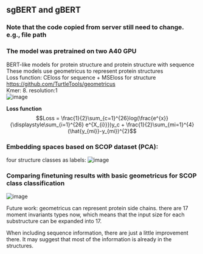 ## sgBERT and gBERT
### Note that the code copied from server still need to change. e.g., file path  
### The model was pretrained on two A40 GPU

BERT-like models for protein structure and protein structure with sequence  
These models use geometricus to represent protein structures  
Loss function: CEloss for sequence + MSEloss for structure
https://github.com/TurtleTools/geometricus  
Kmer: 8. resolution:1   
![image](https://github.com/ChunZhuo/sgBERT/assets/118121876/340948d5-99e2-46c8-b8ad-1e48ca5f2290)

**Loss function**
$$Loss = \frac{1}{2}\sum_{c=1}^{26}log(\frac{e^{x}}{\displaystyle\sum_{i=1}^{26} e^{X_{i}}})y_c + \frac{1}{2}\sum_{mi=1}^{4}(\hat{y_{mi}}-y_{mi})^{2}$$

### Embedding spaces based on SCOP dataset (PCA):  
four structure classes as labels:
![image](https://github.com/ChunZhuo/sgBERT/assets/118121876/f9db7988-6bb0-4fce-a2bc-ab1ac4590a03)

### Comparing finetuning results with basic geometricus for SCOP class classification
![image](https://github.com/ChunZhuo/sgBERT/assets/118121876/76745bce-f9a9-4466-b1e4-c6ec5eb8631c)

Future work:
geometricus can represent protein side chains. there are 17 moment invariants types now, 
which means that the input size for each substructure can be expanded into 17.

When including sequence information, there are just a little improvement there. It may
suggest that most of the information is already in the structures.


